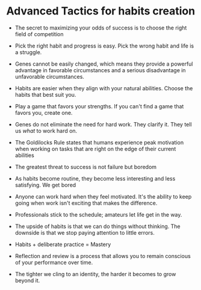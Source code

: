 # Advanced Tactics for habits creation

- The secret to maximizing your odds of success is to choose the right field of competition
- Pick the right habit and progress is easy. Pick the wrong habit and life is a struggle.
- Genes cannot be easily changed, which means they provide a powerful advantage in favorable circumstances and a serious disadvantage in unfavorable circumstances.
- Habits are easier when they align with your natural abilities. Choose the habits that best suit you.
- Play a game that favors your strengths. If you can't find a game that favors you, create one.
- Genes do not eliminate the need for hard work. They clarify it. They tell us _what_ to work hard on.

- The Goldilocks Rule states that humans experience peak motivation when working on tasks that are right on the edge of their current abilities
- The greatest threat to success is not failure but boredom
- As habits become routine, they become less interesting and less satisfying. We get bored
- Anyone can work hard when they feel motivated. It's the ability to keep going when work isn't exciting that makes the difference.
- Professionals stick to the schedule; amateurs let life get in the way.

- The upside of habits is that we can do things without thinking. The downside is that we stop paying attention to little errors.
- Habits + deliberate practice = Mastery
- Reflection and review is a process that allows you to remain conscious of your performance over time.
- The tighter we cling to an identity, the harder it becomes to grow beyond it.
 